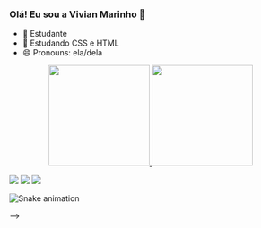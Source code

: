 ### Olá! Eu sou a Vivian Marinho 👋


- 🔭 Estudante
- 🌱 Estudando CSS e HTML
- 😄 Pronouns: ela/dela

<div align="center">
  <a href="https://github.com/vivianmarinho">
  <img height="180em" src="https://github-readme-stats.vercel.app/api?username=vivianmarinho&show_icons=true&theme=dark&include_all_commits=true&count_private=true"/>
  <img height="180em" src="https://github-readme-stats.vercel.app/api/top-langs/?username=vivianmarinho&layout=compact&langs_count=7&theme=dark"/>
</div>

<div> 

  <a href="https://instagram.com/vivian_marinho" target="_blank"><img src="https://img.shields.io/badge/-Instagram-%23E4405F?style=for-the-badge&logo=instagram&logoColor=white" target="_blank"></a>
  <a href = "mailto:vivianemanoellegomes@gmail.com"><img src="https://img.shields.io/badge/-Gmail-%23333?style=for-the-badge&logo=gmail&logoColor=white" target="_blank"></a>
  <a href="https://www.linkedin.com/in/vivian-gomes-3328ab237/" target="_blank"><img src="https://img.shields.io/badge/-LinkedIn-%230077B5?style=for-the-badge&logo=linkedin&logoColor=white" target="_blank"></a> 
 
  ![Snake animation](https://github.com/vivianmarinho/vivianmarinho/blob/output/github-contribution-grid-snake.svg)
 
</div>


-->
